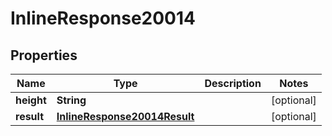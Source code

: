 
# InlineResponse20014

## Properties
Name | Type | Description | Notes
------------ | ------------- | ------------- | -------------
**height** | **String** |  |  [optional]
**result** | [**InlineResponse20014Result**](InlineResponse20014Result.md) |  |  [optional]



